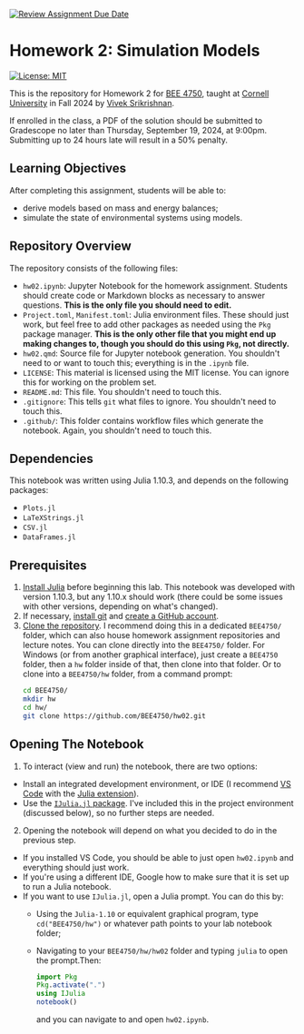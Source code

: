 [![Review Assignment Due Date](https://classroom.github.com/assets/deadline-readme-button-22041afd0340ce965d47ae6ef1cefeee28c7c493a6346c4f15d667ab976d596c.svg)](https://classroom.github.com/a/d48JH0cG)
# Homework 2: Simulation Models

[![License: MIT](https://img.shields.io/badge/License-MIT-yellow.svg)](https://opensource.org/licenses/MIT)

This is the repository for Homework 2 for [BEE 4750](https://viveks.me/environmental-systems-analysis), taught at [Cornell University](https://cornell.edu) in Fall 2024 by [Vivek Srikrishnan](https://viveks.me).

If enrolled in the class, a PDF of the solution should be submitted to Gradescope no later than Thursday, September 19, 2024, at 9:00pm. Submitting up to 24 hours late will result in a 50% penalty.

## Learning Objectives

After completing this assignment, students will be able to:

- derive models based on mass and energy balances;
- simulate the state of environmental systems using models.

## Repository Overview

The repository consists of the following files:

- `hw02.ipynb`: Jupyter Notebook for the homework assignment. Students should create code or Markdown blocks as necessary to answer questions. **This is the only file you should need to edit.**
- `Project.toml`, `Manifest.toml`: Julia environment files. These should just work, but feel free to add other packages as needed using the `Pkg` package manager. **This is the only other file that you might end up making changes to, though you should do this using `Pkg`, not directly.**
- `hw02.qmd`: Source file for Jupyter notebook generation. You shouldn't need to or want to touch this; everything is in the `.ipynb` file.
- `LICENSE`: This material is licensed using the MIT license. You can ignore this for working on the problem set.
- `README.md`: This file. You shouldn't need to touch this.
- `.gitignore`: This tells `git` what files to ignore. You shouldn't need to touch this.
- `.github/`: This folder contains workflow files which generate the notebook. Again, you shouldn't need to touch this.

## Dependencies

This notebook was written using Julia 1.10.3, and depends on the following packages:
- `Plots.jl`
- `LaTeXStrings.jl`
- `CSV.jl`
- `DataFrames.jl`

## Prerequisites

1. [Install Julia](https://julialang.org/downloads/) before beginning this lab. This notebook was developed with version 1.10.3, but any 1.10.x should work (there could be some issues with other versions, depending on what's changed).
2. If necessary, [install git](https://happygitwithr.com/install-git.html) and [create a GitHub account](https://github.com). 
3. [Clone the repository](https://docs.github.com/en/repositories/creating-and-managing-repositories/cloning-a-repository). I recommend doing this in a dedicated `BEE4750/` folder, which can also house homework assignment repositories and lecture notes. You can clone directly into the `BEE4750/` folder.   For Windows (or from another graphical interface), just create a `BEE4750` folder, then a `hw` folder inside of that, then clone into that folder. Or to clone into a `BEE4750/hw` folder, from a command prompt:
    ```bash
    cd BEE4750/
    mkdir hw
    cd hw/
    git clone https://github.com/BEE4750/hw02.git
    ```

## Opening The Notebook

1. To interact (view and run) the notebook, there are two options:
  - Install an integrated development environment, or IDE (I recommend [VS Code](https://code.visualstudio.com/) with the [Julia extension](https://marketplace.visualstudio.com/items?itemName=julialang.language-julia)). 
  - Use the [`IJulia.jl` package](https://github.com/JuliaLang/IJulia.jl). I've included this in the project environment (discussed below), so no further steps are needed.  
2. Opening the notebook will depend on what you decided to do in the previous step. 
  - If you installed VS Code, you should be able to just open `hw02.ipynb` and everything should just work. 
  - If you're using a different IDE, Google how to make sure that it is set up to run a Julia notebook.
  - If you want to use `IJulia.jl`, open a Julia prompt. You can do this by:
    - Using the `Julia-1.10` or equivalent graphical program, type `cd("BEE4750/hw")` or whatever path points to your lab notebook folder;
    - Navigating to your `BEE4750/hw/hw02` folder and typing `julia` to open the prompt.Then:
    
      ```julia
      import Pkg
      Pkg.activate(".")
      using IJulia
      notebook()
      ```
      and you can navigate to and open `hw02.ipynb`.
